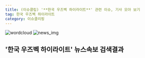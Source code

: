 ```yaml
---
title: (이슈클립) '**한국 우즈벡 하이라이트**' 관련 이슈, 기사 모아 보기
tag: 한국 우즈벡 하이라이트
category: 이슈클리핑
---
```

![wordcloud](https://s3.ap-northeast-2.amazonaws.com/lyrics101-wordcloud/2018-08-28-1535400956.png)
![news_img](https://user-images.githubusercontent.com/42597476/44507050-1206f400-a6e4-11e8-8d98-7ffbfebb353f.png)
## **'**한국 우즈벡 하이라이트**'** 뉴스속보 검색결과

